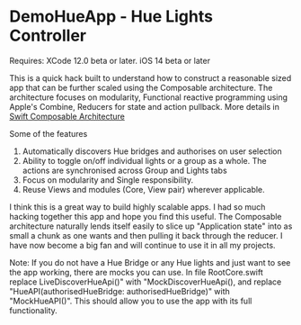 # DemoHueApp - Hue Lights Controller

Requires: XCode 12.0 beta or later. iOS 14 beta or later

This is a quick hack built to understand how to construct a reasonable sized app that can be further scaled using the Composable architecture. The architecture focuses on modularity, Functional reactive programming using Apple's Combine, Reducers for state and action pullback.  More details in
[Swift Composable Architecture](https://github.com/pointfreeco/swift-composable-architecture)

Some of the features

1) Automatically discovers Hue bridges and authorises on user selection
2) Ability to toggle on/off individual lights or a group as a whole. The actions are synchronised across Group and Lights tabs
3) Focus on modularity and Single responsibility.
4) Reuse Views and modules (Core, View pair) wherever applicable.

I think this is a great way to build highly scalable apps. I had so much hacking together this app and hope you find this useful. The Composable architecture naturally lends itself easily to slice up "Application state" into as small a chunk as one wants and then pulling it back through the reducer. I have now become a big fan and will continue to use it in all my projects.

Note:
  If you do not have a Hue Bridge or any Hue lights and just want to see the app working, there are mocks you can use. In file RootCore.swift replace LiveDiscoverHueApi()" with "MockDiscoverHueApi(), and replace "HueAPI(authorisedHueBridge: authorisedHueBridge)" with "MockHueAPI()". This should allow you to use the app with its full functionality. 

